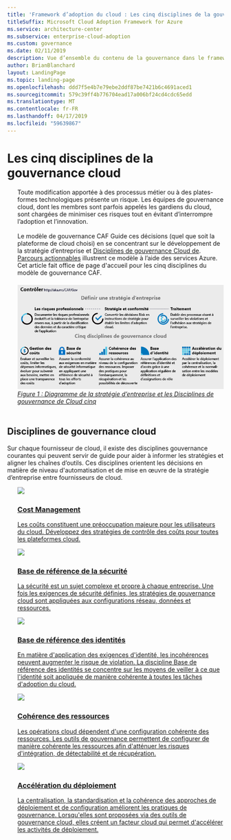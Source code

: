 ```yaml
---
title: 'Framework d’adoption du cloud : Les cinq disciplines de la gouvernance cloud'
titleSuffix: Microsoft Cloud Adoption Framework for Azure
ms.service: architecture-center
ms.subservice: enterprise-cloud-adoption
ms.custom: governance
ms.date: 02/11/2019
description: Vue d’ensemble du contenu de la gouvernance dans le framework d'adoption du cloud
author: BrianBlanchard
layout: LandingPage
ms.topic: landing-page
ms.openlocfilehash: ddd7f5e4b7e79ebe2ddf87be7421b6c4691aced1
ms.sourcegitcommit: 579c39ff4b776704ead17a006bf24cd4cdc65edd
ms.translationtype: MT
ms.contentlocale: fr-FR
ms.lasthandoff: 04/17/2019
ms.locfileid: "59639867"
---
```

# <a name="the-five-disciplines-of-cloud-governance"></a>Les cinq disciplines de la gouvernance cloud

<!-- markdownlint-disable MD033 -->

<ul class="panelContent cardsI">
<li style="display: flex; flex-direction: column;">
    <div class="cardSize">
        <div class="cardPadding" style="padding-bottom:10px;">
            <div class="card" style="padding-bottom:10px;">
                <div class="cardText" style="padding-left:0px;">
Toute modification apportée à des processus métier ou à des plates-formes technologiques présente un risque. Les équipes de gouvernance cloud, dont les membres sont parfois appelés les gardiens du cloud, sont chargées de minimiser ces risques tout en évitant d’interrompre l’adoption et l’innovation.<br/><br/>Le modèle de gouvernance CAF Guide ces décisions (quel que soit la plateforme de cloud choisi) en se concentrant sur le développement de la stratégie d’entreprise et <a href="#disciplines-of-cloud-governance">Disciplines de gouvernance Cloud de</a>. <a href="./journeys/overview.md">Parcours actionnables</a> illustrent ce modèle à l’aide des services Azure. Cet article fait office de page d'accueil pour les cinq disciplines du modèle de gouvernance CAF.
                </div>
            </div>
        </div>
    </div>
</li>
<li style="display: flex; flex-direction: column;">
    <a href="../_images/operational-transformation-govern-highres.png" style="display: flex; flex-direction: column; flex: 1 0 auto;">
        <div class="cardSize">
            <div class="cardPadding" style="padding-bottom:10px;">
                <div class="card" style="padding-bottom:10px;">
                    <div class="cardText" style="padding-left:0px;">
<img src="../_images/operational-transformation-govern-highres.png" alt="Diagram of the CAF governance model: Corporate policy and governance disciplines">
<br>
<i>Figure 1 : Diagramme de la stratégie d’entreprise et les Disciplines de gouvernance de Cloud cinq</i>
                    </div>
                </div>
            </div>
        </div>
    </a>
</li>
</ul>

<!-- markdownlint-enable MD033 -->

## <a name="disciplines-of-cloud-governance"></a>Disciplines de gouvernance cloud

Sur chaque fournisseur de cloud, il existe des disciplines gouvernance courantes qui peuvent servir de guide pour aider à informer les stratégies et aligner les chaînes d’outils. Ces disciplines orientent les décisions en matière de niveau d'automatisation et de mise en œuvre de la stratégie d’entreprise entre fournisseurs de cloud.

<!-- markdownlint-disable MD033 -->

<ul class="panelContent cardsA">
<li style="display: flex; flex-direction: column;">
    <a href="./cost-management/overview.md" style="display: flex; flex-direction: column; flex: 1 0 auto;">
        <div class="cardSize" style="flex: 1 0 auto; display: flex;">
            <div class="cardPadding" style="display: flex;">
                <div class="card">
                    <div class="cardImageOuter">
                        <div class="cardImage">
                            <img src="../_images/governance/cost-management.png" class="x-hidden-focus"/>
                        </div>
                    </div>
                    <div class="cardText">
                        <h3>Cost Management</h3>
                        <p>Les coûts constituent une préoccupation majeure pour les utilisateurs du cloud. Développez des stratégies de contrôle des coûts pour toutes les plateformes cloud.</p>
                    </div>
                </div>
            </div>
        </div>
    </a>
</li>
<li style="display: flex; flex-direction: column;">
    <a href="./security-baseline/overview.md" style="display: flex; flex-direction: column; flex: 1 0 auto;">
        <div class="cardSize" style="flex: 1 0 auto; display: flex;">
            <div class="cardPadding" style="display: flex;">
                <div class="card">
                    <div class="cardImageOuter">
                        <div class="cardImage">
                            <img src="../_images/governance/security-baseline.png" class="x-hidden-focus"/>
                        </div>
                    </div>
                    <div class="cardText">
                        <h3>Base de référence de la sécurité</h3>
                        <p>La sécurité est un sujet complexe et propre à chaque entreprise. Une fois les exigences de sécurité définies, les stratégies de gouvernance cloud sont appliquées aux configurations réseau, données et ressources.</p>
                    </div>
                </div>
            </div>
        </div>
    </a>
</li>
<li style="display: flex; flex-direction: column;">
    <a href="./identity-baseline/overview.md" style="display: flex; flex-direction: column; flex: 1 0 auto;">
        <div class="cardSize" style="flex: 1 0 auto; display: flex;">
            <div class="cardPadding" style="display: flex;">
                <div class="card">
                    <div class="cardImageOuter">
                        <div class="cardImage">
                            <img src="../_images/governance/identity-baseline.png" class="x-hidden-focus"/>
                        </div>
                    </div>
                    <div class="cardText">
                        <h3>Base de référence des identités</h3>
                        <p>En matière d'application des exigences d'identité, les incohérences peuvent augmenter le risque de violation. La discipline Base de référence des identités se concentre sur les moyens de veiller à ce que l'identité soit appliquée de manière cohérente à toutes les tâches d'adoption du cloud.</p>
                    </div>
                </div>
            </div>
        </div>
    </a>
</li>
<li style="display: flex; flex-direction: column;">
    <a href="./resource-consistency/overview.md" style="display: flex; flex-direction: column; flex: 1 0 auto;">
        <div class="cardSize" style="flex: 1 0 auto; display: flex;">
            <div class="cardPadding" style="display: flex;">
                <div class="card">
                    <div class="cardImageOuter">
                        <div class="cardImage">
                            <img src="../_images/governance/resource-consistency.png" class="x-hidden-focus"/>
                        </div>
                    </div>
                    <div class="cardText">
                        <h3>Cohérence des ressources</h3>
                        <p>Les opérations cloud dépendent d'une configuration cohérente des ressources. Les outils de gouvernance permettent de configurer de manière cohérente les ressources afin d'atténuer les risques d'intégration, de détectabilité et de récupération.</p>
                    </div>
                </div>
            </div>
        </div>
    </a>
</li>
<li style="display: flex; flex-direction: column;">
    <a href="./deployment-acceleration/overview.md" style="display: flex; flex-direction: column; flex: 1 0 auto;">
        <div class="cardSize" style="flex: 1 0 auto; display: flex;">
            <div class="cardPadding" style="display: flex;">
                <div class="card">
                    <div class="cardImageOuter">
                        <div class="cardImage">
                            <img src="../_images/governance/deployment-acceleration.png" class="x-hidden-focus"/>
                        </div>
                    </div>
                    <div class="cardText">
                        <h3>Accélération du déploiement</h3>
                        <p>La centralisation, la standardisation et la cohérence des approches de déploiement et de configuration améliorent les pratiques de gouvernance. Lorsqu'elles sont proposées via des outils de gouvernance cloud, elles créent un facteur cloud qui permet d'accélérer les activités de déploiement.</p>
                    </div>
                </div>
            </div>
        </div>
    </a>
</li>
</ul>

<!-- markdownlint-enable MD033 -->
